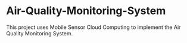 # Air-Quality-Monitoring-System
This project uses Mobile Sensor Cloud Computing to implement the Air Quality Monitoring System.
